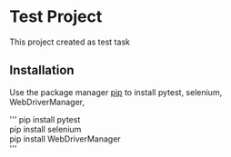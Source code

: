 # Test Project
This project created as test task

## Installation
Use the package manager [pip](https://pip.pypa.io/en/stable/) to install pytest, selenium, WebDriverManager, 

'''
pip install pytest<br/>
pip install selenium<br/>
pip install WebDriverManager<br/>
'''
